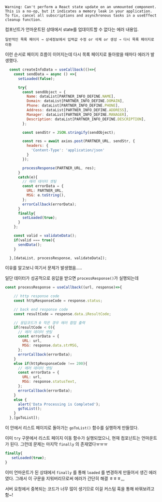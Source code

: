 ```console
Warning: Can't perform a React state update on an unmounted component. 
This is a no-op, but it indicates a memory leak in your application. 
To fix, cancel all subscriptions and asynchronous tasks in a useEffect cleanup function.
```

컴포넌트가 언마운트된 상태에서 state를 업데이트할 수 없다는 에러 내용임.

`일반적인 목록 페이지 → 상세정보에서 입력값 수정 or 삭제 or 생성 → 다시 목록 페이지로 이동`

이런 순서로 페이지 흐름이 이어지는데 다시 목록 페이지로 돌아왔을 때마다 에러가 발생했다.

```jsx
  const createInfoData = useCallback(()=>{
    const sendData = async () =>{
      setLoaded(false);

      try{
        const sendObject = {
          Name: dataList[PARTNER_INFO_DEFINE.NAME],
          Domain: dataList[PARTNER_INFO_DEFINE.DOMAIN],
          Phone: dataList[PARTNER_INFO_DEFINE.PHONE],
          Address: dataList[PARTNER_INFO_DEFINE.ADDRESS],
          Manager: dataList[PARTNER_INFO_DEFINE.MANAGER],
          Description: dataList[PARTNER_INFO_DEFINE.DESCRIPTION],
        };

        const sendStr = JSON.stringify(sendObject);

        const res = await axios.post(PARTNER_URL, sendStr, {
          headers: {
            'Content-Type': 'application/json'
          }
        });

        processResponse(PARTNER_URL, res);
      }
      catch(e){
        // 에러 데이터 셋팅
        const errorData = {
          URL: PARTNER_URL,
          MSG: e.toString(),
        };
        errorCallback(errorData);
      }
      finally{
        setLoaded(true);
      }
    };

    const valid = validateData();
    if(valid === true){
      sendData();
    }

  },[dataList, processResponse, validateData]);

```

이유를 알고보니 여기서 문제가 발생했음.....

일단 데이터가 성공적으로 응답을 받으면 `processResponse()`가 실행되는데

```jsx
const processResponse = useCallback((url, response)=>{

    // http response code
    const httpResponseCode = response.status;

    // back end response code
    const resultCode = response.data.iResultCode;

    // 응답코드가 0 작은 경우 에러 팝업 출력
    if(resultCode < 0){
      // 에러 데이터 셋팅
      const errorData = {
        URL: url,
        MSG: response.data.strMSG,
      };
      errorCallback(errorData);
    }
    else if(httpResponseCode !== 200){
      // 에러 데이터 셋팅
      const errorData = {
        URL: url,
        MSG: response.statusText,
      };
      errorCallback(errorData);
    }
    else {
      alert('Data Processing is Completed');
      goToList();
    }
  },[goToList]);

```

이 안에서 리스트 페이지로 돌아가는 `goToList()` 함수를 실행하게 만들었다.

이미 `try` 구문에서 리스트 페이지 이동 함수가 실행되었으니, 현재 컴포넌트는 언마운트가 된다. 그런데 문제는 마지막 `finally` 의 존재였다ㅠㅠㅠ

```jsx
finally{
   setLoaded(true);
}

```

이미 언마운트가 된 상태에서 `finally` 를 통해 `loaded` 를 변경하게 만들어서 생긴 에러였다. 그래서 이 구문을 지워버리므로써 에러가 간단히 해결 ㅎㅎㅎ,,,

서버 요청에서 중복되는 코드가 너무 많이 생기므로 이걸 커스텀 훅을 통해 바꿔보려고 함~!
